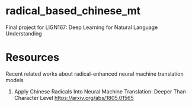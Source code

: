 # radical_based_chinese_mt
Final project for LIGN167: Deep Learning for Natural Language Understanding

# Resources
Recent related works about radical-enhanced neural machine translation models
1. Apply Chinese Radicals Into Neural Machine Translation: Deeper Than Character Level https://arxiv.org/abs/1805.01565

